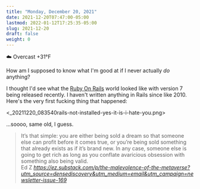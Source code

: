 ```yaml
---
title: "Monday, December 20, 2021"
date: 2021-12-20T07:47:00-05:00
lastmod: 2022-01-12T17:25:35-05:00
slug: 2021-12-20
draft: false
weight: 0
---
```


☁️ Overcast +31°F

How am I supposed to know what I'm good at if I never actually _do_ anything?

I thought I'd see what the [Ruby On Rails](https://rubyonrails.org) world looked like with version 7 being released recently. I haven't written anything in Rails since like 2010. Here's the very first fucking thing that happened:

<_20211220_083540rails-not-installed-yes-it-is-i-hate-you.png>

...soooo, same old, I guess.

<blockquote class="quoteback" darkmode="" data-title="The Malevolence of The Metaverse and Web3 Conversation" data-author="Ed Z" cite="https://ez.substack.com/p/the-malevolence-of-the-metaverse?utm_source=densediscovery&utm_medium=email&utm_campaign=newsletter-issue-169">
It’s that simple: you are either being sold a dream so that someone else can profit before it comes true, or you’re being sold something that already exists as if it’s brand new. In any case, someone else is going to get rich as long as you conflate avaricious obsession with something also being valid.&nbsp;&nbsp;
<footer>Ed Z<cite> <a href="https://ez.substack.com/p/the-malevolence-of-the-metaverse?utm_source=densediscovery&utm_medium=email&utm_campaign=newsletter-issue-169">https://ez.substack.com/p/the-malevolence-of-the-metaverse?utm_source=densediscovery&utm_medium=email&utm_campaign=newsletter-issue-169</a></cite></footer>
</blockquote><script note="" src="https://cdn.jsdelivr.net/gh/Blogger-Peer-Review/quotebacks@1/quoteback.js"></script>

[//]: # "Exported with love from a post written in Org mode"
[//]: # "- https://github.com/kaushalmodi/ox-hugo"
